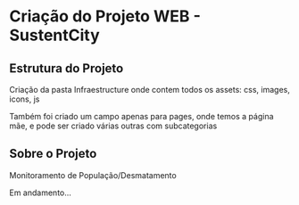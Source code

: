 # Criação do Projeto WEB - SustentCity

## Estrutura do Projeto
<p>Criação da pasta Infraestructure onde contem todos os assets: css, images, icons, js</p>

<p>Também foi criado um campo apenas para pages, onde temos a página mãe, e pode ser criado várias outras com subcategorias</p>

## Sobre o Projeto
<p>Monitoramento de População/Desmatamento</p>
<p>Em andamento...</p>
